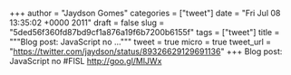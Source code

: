 
+++
author = "Jaydson Gomes"
categories = ["tweet"]
date = "Fri Jul 08 13:35:02 +0000 2011"
draft = false
slug = "5ded56f360fd87bd9cf1a876a19f6b7200b6155f"
tags = ["tweet"]
title = """Blog post: JavaScript no ..."""
tweet = true
micro = true
tweet_url = "https://twitter.com/jaydson/status/89326629129691136"
+++
Blog post: JavaScript no #FISL http://goo.gl/MlJWx
